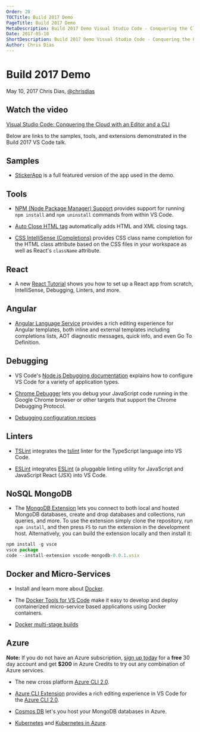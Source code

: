 ```yaml
---
Order: 28
TOCTitle: Build 2017 Demo
PageTitle: Build 2017 Demo
MetaDescription: Build 2017 Demo Visual Studio Code - Conquering the Cloud with an editor and a CLI
Date: 2017-05-10
ShortDescription: Build 2017 Demo Visual Studio Code - Conquering the Cloud with an editor and a CLI
Author: Chris Dias
---
```

# Build 2017 Demo

May 10, 2017 Chris Dias, [@chrisdias](https://twitter.com/chrisdias)

## Watch the video

[Visual Studio Code: Conquering the Cloud with an Editor and a CLI](https://channel9.msdn.com/Events/Build/2017/B8094)

Below are links to the samples, tools, and extensions demonstrated in the Build 2017 VS Code talk.

## Samples

* [StickerApp](https://github.com/glimpse/stickerapp) is a full featured version of the app used in the demo.

## Tools

* [NPM (Node Package Manager) Support](https://marketplace.visualstudio.com/items?itemName=eg2.vscode-npm-script) provides support for running `npm install` and `npm uninstall` commands from within VS Code.

* [Auto Close HTML tag](https://marketplace.visualstudio.com/items?itemName=formulahendry.auto-close-tag) automatically adds HTML and XML closing tags.

* [CSS IntelliSense (Completions)](https://marketplace.visualstudio.com/items?itemName=Zignd.html-css-class-completion) provides CSS class name completion for the HTML class attribute based on the CSS files in your workspace as well as React's `className` attribute.

## React

* A new [React Tutorial](https://code.visualstudio.com/docs/nodejs/reactjs-tutorial) shows you how to set up a React app from scratch, IntelliSense, Debugging, Linters, and more.

## Angular

* [Angular Language Service](https://marketplace.visualstudio.com/items?itemName=Angular.ng-template) provides a rich editing experience for Angular templates, both inline and external templates including completions lists, AOT diagnostic messages, quick info, and even Go To Definition.

## Debugging

* VS Code's [Node.js Debugging documentation](https://code.visualstudio.com/docs/nodejs/nodejs-debugging) explains how to configure VS Code for a variety of application types.

* [Chrome Debugger](https://marketplace.visualstudio.com/items?itemName=msjsdiag.debugger-for-chrome) lets you debug your JavaScript code running in the Google Chrome browser or other targets that support the Chrome Debugging Protocol.

* [Debugging configuration recipes](https://github.com/microsoft/vscode-recipes)

## Linters

* [TSLint](https://marketplace.visualstudio.com/items?itemName=eg2.tslint) integrates the [tslint](https://github.com/palantir/tslint) linter for the TypeScript language into VS Code.

* [ESLint](https://marketplace.visualstudio.com/items?itemName=dbaeumer.vscode-eslint) integrates [ESLint](https://eslint.org/) (a pluggable linting utility for JavaScript and JavaScript React (JSX) into VS Code.

## NoSQL MongoDB

* The [MongoDB Extension](https://github.com/microsoft/vscode-mongodb) lets you connect to both local and hosted MongoDB databases, create and drop databases and collections, run queries, and more. To use the extension simply clone the repository, run `npm install`, and then press `F5` to run the extension in the development host. Alternatively, you can build the extension locally and then install it:

``` javascript
npm install -g vsce
vsce package
code --install-extension vscode-mongodb-0.0.1.vsix
```

## Docker and Micro-Services

* Install and learn more about [Docker](https://www.docker.com/).

* The [Docker Tools for VS Code](https://marketplace.visualstudio.com/items?itemName=ms-azuretools.vscode-docker) make it easy to develop and deploy containerized micro-service based applications using Docker containers.

* [Docker multi-stage builds](https://codefresh.io/blog/node_docker_multistage/)

## Azure

**Note:** If you do not have an Azure subscription, [sign up today](https://azure.microsoft.com/en-us/free/?b=16.48) for a **free** 30 day account and get **$200** in Azure Credits to try out any combination of Azure services.

* The new cross platform [Azure CLI 2.0](https://aka.ms/GetTheAzureCLI).

* [Azure CLI Extension](https://marketplace.visualstudio.com/items?itemName=ms-vscode.azurecli) provides a rich editing experience in VS Code for the  [Azure CLI 2.0](https://aka.ms/GetTheAzureCLI).

* [Cosmos DB](https://docs.microsoft.com/en-us/azure/cosmos-db/mongodb-introduction) let's you host your MongoDB databases in Azure.

* [Kubernetes](https://kubernetes.io/) and [Kubernetes in Azure](https://docs.microsoft.com/en-us/azure/container-service/container-service-kubernetes-walkthrough).
